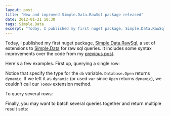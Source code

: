 ```yaml
---
layout: post
title: "New and improved Simple.Data.RawSql package released"
date: 2012-01-21 10:30
tags: Simple.Data
excerpt: "Today, I published my first nuget package, Simple.Data.RawSql, a set of extensions to Simple.Data for raw sql queries."
---
```

Today, I published my first nuget package, [Simple.Data.RawSql](https://github.com/jasondentler/Simple.Data.RawSql), a set of extensions to [Simple.Data](https://github.com/markrendle/Simple.Data) for raw sql queries. It includes some syntax improvements over the code from my [previous post](http://jasondentler.com/blog/2012/01/sql-to-simple-dot-data/).

Here's a few examples. First up, querying a single row:

<script src="https://gist.github.com/1653230.js?file=singlerow.cs">
</script>

Notice that specify the type for the `db` variable. `Database.Open` returns `dynamic`. If we left it as `dynamic` (or used `var` since `Open` returns `dynamic`), we couldn't call our `ToRow` extension method.

To query several rows:

<script src="https://gist.github.com/1653230.js?file=rows.cs">
</script>

Finally, you may want to batch several queries together and return multiple result sets:

<script src="https://gist.github.com/1653230.js?file=resultsets.cs">
</script>

